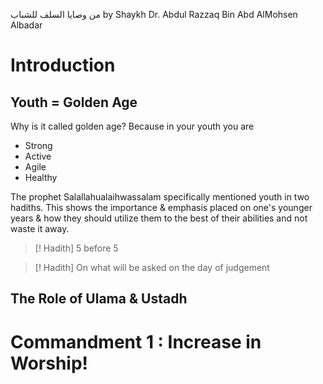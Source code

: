 من وصايا السلف للشباب
by Shaykh Dr. Abdul Razzaq Bin Abd AlMohsen Albadar

# Introduction
## Youth = Golden Age

Why is it called golden age? Because in your youth you are 
- Strong
- Active
- Agile
- Healthy

The prophet Salallahualaihwassalam specifically mentioned youth in two hadiths. This shows the importance & emphasis placed on one's younger years & how they should utilize them to the best of their abilities and not waste it away.

> [! Hadith] 5 before 5

> [! Hadith] On what will be asked on the day of judgement

## The Role of Ulama & Ustadh

# Commandment 1 : Increase in Worship!
